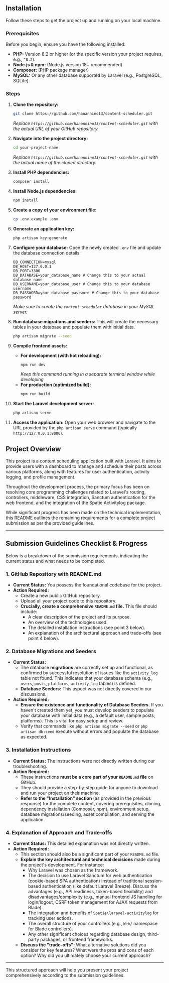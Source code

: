 ## Installation

Follow these steps to get the project up and running on your local machine.

### Prerequisites

Before you begin, ensure you have the following installed:

* **PHP:** Version 8.2 or higher (or the specific version your project requires, e.g., `^8.2`).
* **Node.js & npm:** (Node.js version 18+ recommended)
* **Composer:** (PHP package manager)
* **MySQL:** Or any other database supported by Laravel (e.g., PostgreSQL, SQLite).

### Steps

1.  **Clone the repository:**
    ```bash
    git clone https://github.com/hanannino13/content-scheduler.git
    ```
    *Replace `https://github.com/hanannino13/content-scheduler.git` with the actual URL of your GitHub repository.*

2.  **Navigate into the project directory:**
    ```bash
    cd your-project-name
    ```
    *Replace `https://github.com/hanannino13/content-scheduler.git` with the actual name of the cloned directory.*

3.  **Install PHP dependencies:**
    ```bash
    composer install
    ```

4.  **Install Node.js dependencies:**
    ```bash
    npm install
    ```

5.  **Create a copy of your environment file:**
    ```bash
    cp .env.example .env
    ```

6.  **Generate an application key:**
    ```bash
    php artisan key:generate
    ```

7.  **Configure your database:**
    Open the newly created `.env` file and update the database connection details:
    ```dotenv
    DB_CONNECTION=mysql
    DB_HOST=127.0.0.1
    DB_PORT=3306
    DB_DATABASE=your_database_name # Change this to your actual database name
    DB_USERNAME=your_database_user # Change this to your database username
    DB_PASSWORD=your_database_password # Change this to your database password
    ```
    *Make sure to create the `content_scheduler` database in your MySQL server.*

8.  **Run database migrations and seeders:**
    This will create the necessary tables in your database and populate them with initial data.
    ```bash
    php artisan migrate --seed
    ```

9.  **Compile frontend assets:**
    * **For development (with hot reloading):**
        ```bash
        npm run dev
        ```
        *Keep this command running in a separate terminal window while developing.*
    * **For production (optimized build):**
        ```bash
        npm run build
        ```

10. **Start the Laravel development server:**
    ```bash
    php artisan serve
    ```

11. **Access the application:**
    Open your web browser and navigate to the URL provided by the `php artisan serve` command (typically `http://127.0.0.1:8000`).

## Project Overview

This project is a content scheduling application built with Laravel. It aims to provide users with a dashboard to manage and schedule their posts across various platforms, along with features for user authentication, activity logging, and profile management.

Throughout the development process, the primary focus has been on resolving core programming challenges related to Laravel's routing, controllers, middleware, CSS integration, Sanctum authentication for the web frontend, and the integration of the Spatie Activitylog package.

While significant progress has been made on the technical implementation, this README outlines the remaining requirements for a complete project submission as per the provided guidelines.

---

## Submission Guidelines Checklist & Progress

Below is a breakdown of the submission requirements, indicating the current status and what needs to be completed.

### 1. GitHub Repository with README.md

* **Current Status:** You possess the foundational codebase for the project.
* **Action Required:**
    * Create a new public GitHub repository.
    * Upload all your project code to this repository.
    * **Crucially, create a comprehensive `README.md` file.** This file should include:
        * A clear description of the project and its purpose.
        * An overview of the technologies used.
        * The detailed installation instructions (see point 3 below).
        * An explanation of the architectural approach and trade-offs (see point 4 below).

### 2. Database Migrations and Seeders

* **Current Status:**
    * The database **migrations** are correctly set up and functional, as confirmed by successful resolution of issues like the `activity_log` table not found. This indicates that your database schema (e.g., `users`, `posts`, `platforms`, `activity_log` tables) is defined.
    * **Database Seeders:** This aspect was not directly covered in our discussions.
* **Action Required:**
    * **Ensure the existence and functionality of Database Seeders.** If you haven't created them yet, you must develop seeders to populate your database with initial data (e.g., a default user, sample posts, platforms). This is vital for easy setup and review.
    * Verify that commands like `php artisan migrate --seed` or `php artisan db:seed` execute without errors and populate the database as expected.

### 3. Installation Instructions

* **Current Status:** The instructions were not directly written during our troubleshooting.
* **Action Required:**
    * These instructions **must be a core part of your `README.md` file** on GitHub.
    * They should provide a step-by-step guide for anyone to download and run your project on their machine.
    * **Refer to the "Installation" section** (as provided in the previous response) for the complete content, covering prerequisites, cloning, dependency installation (Composer, npm), environment setup, database migrations/seeding, asset compilation, and serving the application.

### 4. Explanation of Approach and Trade-offs

* **Current Status:** This detailed explanation was not directly written.
* **Action Required:**
    * This section should also be a significant part of your `README.md` file.
    * **Explain the key architectural and technical decisions** made during the project's development. For instance:
        * Why Laravel was chosen as the framework.
        * The decision to use Laravel Sanctum for web authentication (cookie-based SPA authentication) instead of traditional session-based authentication (like default Laravel Breeze). Discuss the advantages (e.g., API readiness, token-based flexibility) and disadvantages/complexity (e.g., manual frontend JS handling for login/logout, CSRF token management for AJAX requests from Blade).
        * The integration and benefits of `Spatie\laravel-activitylog` for tracking user actions.
        * The overall structure of your controllers (e.g., `Web/` namespace for Blade controllers).
        * Any other significant choices regarding database design, third-party packages, or frontend frameworks.
    * **Discuss the "trade-offs":** What alternative solutions did you consider for key features? What were the pros and cons of each option? Why did you ultimately choose your current approach?

---

This structured approach will help you present your project comprehensively according to the submission guidelines.